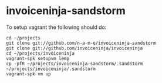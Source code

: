 # invoiceninja-sandstorm

To setup vagrant the following should do:

    cd ~/projects
    git clone git://github.com/n-a-m-e/invoiceninja-sandstorm
    git clone git://github.com/invoiceninja/invoiceninja
    cd ~/projects/invoiceninja
    vagrant-spk setupvm lemp
    cp -pfR ~/projects/invoiceninja-sandstorm/.sandstorm ~/projects/invoiceninja/.sandstorm
    vagrant-spk vm up
